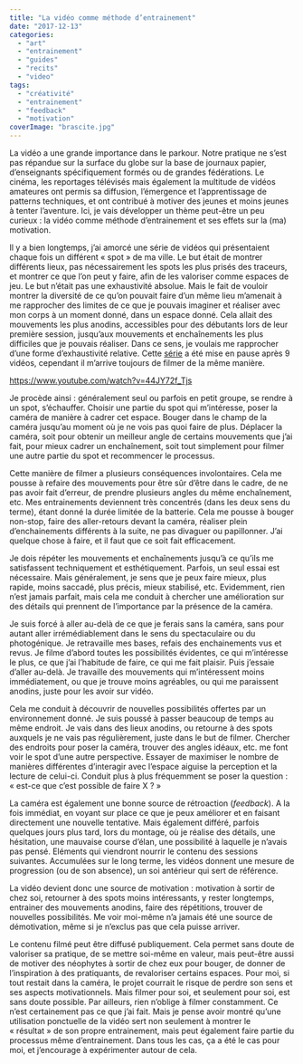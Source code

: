 ```yaml
---
title: "La vidéo comme méthode d’entrainement"
date: "2017-12-13"
categories: 
  - "art"
  - "entrainement"
  - "guides"
  - "recits"
  - "video"
tags: 
  - "créativité"
  - "entrainement"
  - "feedback"
  - "motivation"
coverImage: "brascite.jpg"
---
```


La vidéo a une grande importance dans le parkour. Notre pratique ne s’est pas répandue sur la surface du globe sur la base de journaux papier, d’enseignants spécifiquement formés ou de grandes fédérations. Le cinéma, les reportages télévisés mais également la multitude de vidéos amateures ont permis sa diffusion, l’émergence et l’apprentissage de patterns techniques, et ont contribué à motiver des jeunes et moins jeunes à tenter l’aventure. Ici, je vais développer un thème peut-être un peu curieux : la vidéo comme méthode d’entrainement et ses effets sur la (ma) motivation.

Il y a bien longtemps, j’ai amorcé une série de vidéos qui présentaient chaque fois un différent « spot » de ma ville. Le but était de montrer différents lieux, pas nécessairement les spots les plus prisés des traceurs, et montrer ce que l’on peut y faire, afin de les valoriser comme espaces de jeu. Le but n’était pas une exhaustivité absolue. Mais le fait de vouloir montrer la diversité de ce qu’on pouvait faire d’un même lieu m’amenait à me rapprocher des limites de ce que je pouvais imaginer et réaliser avec mon corps à un moment donné, dans un espace donné. Cela allait des mouvements les plus anodins, accessibles pour des débutants lors de leur première session, jusqu’aux mouvements et enchaînements les plus difficiles que je pouvais réaliser. Dans ce sens, je voulais me rapprocher d’une forme d’exhaustivité relative. Cette [série](https://www.youtube.com/watch?v=44JY72f_Tjs&list=PLT3NQy7U-aF3bleDaD1Kx-BprWMUkIpRA&index=1) a été mise en pause après 9 vidéos, cependant il m’arrive toujours de filmer de la même manière.

https://www.youtube.com/watch?v=44JY72f_Tjs

Je procède ainsi : généralement seul ou parfois en petit groupe, se rendre à un spot, s’échauffer. Choisir une partie du spot qui m’intéresse, poser la caméra de manière à cadrer cet espace. Bouger dans le champ de la caméra jusqu’au moment où je ne vois pas quoi faire de plus. Déplacer la caméra, soit pour obtenir un meilleur angle de certains mouvements que j’ai fait, pour mieux cadrer un enchaînement, soit tout simplement pour filmer une autre partie du spot et recommencer le processus.

Cette manière de filmer a plusieurs conséquences involontaires. Cela me pousse à refaire des mouvements pour être sûr d’être dans le cadre, de ne pas avoir fait d’erreur, de prendre plusieurs angles du même enchaînement, etc. Mes entrainements deviennent très concentrés (dans les deux sens du terme), étant donné la durée limitée de la batterie. Cela me pousse à bouger non-stop, faire des aller-retours devant la caméra, réaliser plein d’enchainements différents à la suite, ne pas divaguer ou papillonner. J’ai quelque chose à faire, et il faut que ce soit fait efficacement.

Je dois répéter les mouvements et enchaînements jusqu’à ce qu’ils me satisfassent techniquement et esthétiquement. Parfois, un seul essai est nécessaire. Mais généralement, je sens que je peux faire mieux, plus rapide, moins saccadé, plus précis, mieux stabilisé, etc. Evidemment, rien n’est jamais parfait, mais cela me conduit à chercher une amélioration sur des détails qui prennent de l’importance par la présence de la caméra.

Je suis forcé à aller au-delà de ce que je ferais sans la caméra, sans pour autant aller irrémédiablement dans le sens du spectaculaire ou du photogénique. Je retravaille mes bases, refais des enchainements vus et revus. Je filme d’abord toutes les possibilités évidentes, ce qui m’intéresse le plus, ce que j’ai l’habitude de faire, ce qui me fait plaisir. Puis j’essaie d’aller au-delà. Je travaille des mouvements qui m’intéressent moins immédiatement, ou que je trouve moins agréables, ou qui me paraissent anodins, juste pour les avoir sur vidéo.

Cela me conduit à découvrir de nouvelles possibilités offertes par un environnement donné. Je suis poussé à passer beaucoup de temps au même endroit. Je vais dans des lieux anodins, ou retourne à des spots auxquels je ne vais pas régulièrement, juste dans le but de filmer. Chercher des endroits pour poser la caméra, trouver des angles idéaux, etc. me font voir le spot d’une autre perspective. Essayer de maximiser le nombre de manières différentes d’interagir avec l’espace aiguise la perception et la lecture de celui-ci. Conduit plus à plus fréquemment se poser la question : « est-ce que c’est possible de faire X ? »

La caméra est également une bonne source de rétroaction (_feedback_). A la fois immédiat, en voyant sur place ce que je peux améliorer et en faisant directement une nouvelle tentative. Mais également différé, parfois quelques jours plus tard, lors du montage, où je réalise des détails, une hésitation, une mauvaise course d’élan, une possibilité à laquelle je n’avais pas pensé. Eléments qui viendront nourrir le contenu des sessions suivantes. Accumulées sur le long terme, les vidéos donnent une mesure de progression (ou de son absence), un soi antérieur qui sert de référence.

La vidéo devient donc une source de motivation : motivation à sortir de chez soi, retourner à des spots moins intéressants, y rester longtemps, entrainer des mouvements anodins, faire des répétitions, trouver de nouvelles possibilités. Me voir moi-même n’a jamais été une source de démotivation, même si je n’exclus pas que cela puisse arriver.

Le contenu filmé peut être diffusé publiquement. Cela permet sans doute de valoriser sa pratique, de se mettre soi-même en valeur, mais peut-être aussi de motiver des néophytes à sortir de chez eux pour bouger, de donner de l’inspiration à des pratiquants, de revaloriser certains espaces. Pour moi, si tout restait dans la caméra, le projet courrait le risque de perdre son sens et ses aspects motivationnels. Mais filmer pour soi, et seulement pour soi, est sans doute possible. Par ailleurs, rien n’oblige à filmer constamment. Ce n’est certainement pas ce que j’ai fait. Mais je pense avoir montré qu’une utilisation ponctuelle de la vidéo sert non seulement à montrer le « résultat » de son propre entrainement, mais peut également faire partie du processus même d’entrainement. Dans tous les cas, ça a été le cas pour moi, et j’encourage à expérimenter autour de cela.

